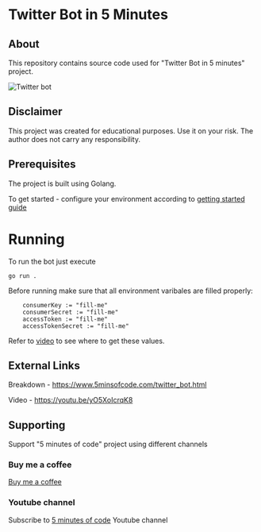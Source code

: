 # Twitter Bot in 5 Minutes

## About

This repository contains source code used for "Twitter Bot in 5 minutes" project.

![Twitter bot](https://www.5minsofcode.com/assets/twitter-bot.png)

## Disclaimer

This project was created for educational purposes. Use it on your risk. The author does not carry any responsibility.

## Prerequisites

The project is built using Golang.

To get started - configure your environment according to [getting started guide](https://go.dev/doc/install)

# Running

To run the bot just execute

```
go run .
```

Before running make sure that all environment varibales are filled properly:

```
	consumerKey := "fill-me"
	consumerSecret := "fill-me"
	accessToken := "fill-me"
	accessTokenSecret := "fill-me"
```

Refer to [video](https://youtu.be/yO5XoIcrqK8) to see where to get these values.

## External Links

Breakdown - https://www.5minsofcode.com/twitter_bot.html

Video - https://youtu.be/yO5XoIcrqK8

## Supporting

Support "5 minutes of code" project using different channels

### Buy me a coffee

[Buy me a coffee](https://www.buymeacoffee.com/sergeytrasko)

### Youtube channel

Subscribe to [5 minutes of code](https://www.youtube.com/channel/UCoa8IHQyqtYkHhsOZ4XpHaw/) Youtube channel
